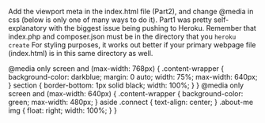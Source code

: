 Add the viewport meta in the index.html file (Part2), and change @media in css (below is only one of many ways to do it).  Part1 was pretty self-explanatory with the biggest issue being pushing to Heroku.  Remember that index.php and composer.json must be in the directory that you `heroku create`  For styling purposes, it works out better if your primary webpage file (index.html) is in this same directory as well.

@media only screen and (max-width: 768px) {
    .content-wrapper {
        background-color: darkblue;
        margin: 0 auto;
        width: 75%;
        max-width: 640px;
    }
    section {
        border-bottom: 1px solid black;
        width: 100%;
    }
}
​
@media only screen and (max-width: 640px) {
    .content-wrapper {
        background-color: green;
        max-width: 480px;
    }
    aside .connect {
        text-align: center;
    }
    .about-me img {
        float: right;
        width: 100%;
    }
}